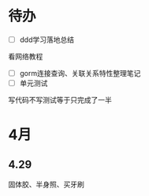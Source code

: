 # 待办

- [ ] ddd学习落地总结

看网络教程

- [ ] gorm连接查询、关联关系特性整理笔记
- [ ] 单元测试

写代码不写测试等于只完成了一半

# 4月

## 4.29

固体胶、半身照、买牙刷
